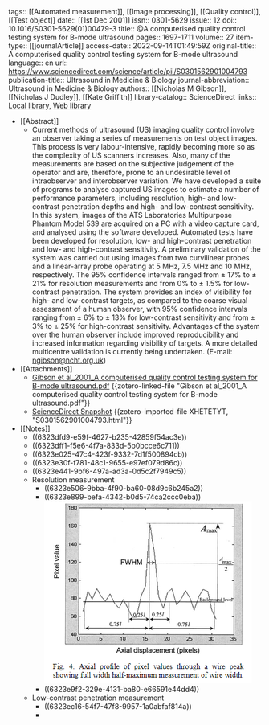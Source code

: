 tags:: [[Automated measurement]], [[Image processing]], [[Quality control]], [[Test object]]
date:: [[1st Dec 2001]]
issn:: 0301-5629
issue:: 12
doi:: 10.1016/S0301-5629(01)00479-3
title:: @A computerised quality control testing system for B-mode ultrasound
pages:: 1697-1711
volume:: 27
item-type:: [[journalArticle]]
access-date:: 2022-09-14T01:49:59Z
original-title:: A computerised quality control testing system for B-mode ultrasound
language:: en
url:: https://www.sciencedirect.com/science/article/pii/S0301562901004793
publication-title:: Ultrasound in Medicine & Biology
journal-abbreviation:: Ultrasound in Medicine & Biology
authors:: [[Nicholas M Gibson]], [[Nicholas J Dudley]], [[Kate Griffith]]
library-catalog:: ScienceDirect
links:: [Local library](zotero://select/library/items/G6ZEPUBM), [Web library](https://www.zotero.org/users/6786528/items/G6ZEPUBM)

- [[Abstract]]
	- Current methods of ultrasound (US) imaging quality control involve an observer taking a series of measurements on test object images. This process is very labour-intensive, rapidly becoming more so as the complexity of US scanners increases. Also, many of the measurements are based on the subjective judgement of the operator and are, therefore, prone to an undesirable level of intraobserver and interobserver variation. We have developed a suite of programs to analyse captured US images to estimate a number of performance parameters, including resolution, high- and low-contrast penetration depths and high- and low-contrast sensitivity. In this system, images of the ATS Laboratories Multipurpose Phantom Model 539 are acquired on a PC with a video capture card, and analysed using the software developed. Automated tests have been developed for resolution, low- and high-contrast penetration and low- and high-contrast sensitivity. A preliminary validation of the system was carried out using images from two curvilinear probes and a linear-array probe operating at 5 MHz, 7.5 MHz and 10 MHz, respectively. The 95% confidence intervals ranged from ± 17% to ± 21% for resolution measurements and from 0% to ± 1.5% for low-contrast penetration. The system provides an index of visibility for high- and low-contrast targets, as compared to the coarse visual assessment of a human observer, with 95% confidence intervals ranging from ± 6% to ± 13% for low-contrast sensitivity and from ± 3% to ± 25% for high-contrast sensitivity. Advantages of the system over the human observer include improved reproducibility and increased information regarding visibility of targets. A more detailed multicentre validation is currently being undertaken. (E-mail: ngibson@ncht.org.uk)
- [[Attachments]]
	- [Gibson et al_2001_A computerised quality control testing system for B-mode ultrasound.pdf](zotero://select/library/items/D224YA4A) {{zotero-linked-file "Gibson et al_2001_A computerised quality control testing system for B-mode ultrasound.pdf"}}
	- [ScienceDirect Snapshot](https://www.sciencedirect.com/science/article/abs/pii/S0301562901004793) {{zotero-imported-file XHETETYT, "S0301562901004793.html"}}
- [[Notes]]
	- ((6323dfd9-e59f-4627-b235-42859f54ac3e))
	- ((6323dff1-f5e6-4f7a-833d-5b0bcce6c711))
	- ((6323e025-47c4-423f-9332-7d1f500894cb))
	- ((6323e30f-f781-48c1-9655-e97ef079d86c))
	- ((6323e441-9bf6-497a-ad3a-0d5c2f7949c5))
	- Resolution measurement
		- ((6323e506-9bba-4f90-ba60-08d9c6b245a2))
		- ((6323e899-befa-4342-b0d5-74ca2ccc0eba))
		  ![](/../assets/fwhm.png)
		- ((6323e9f2-329e-4131-ba80-e66591e44dd4))
	- Low-contrast penetration measurement
		- ((6323ec16-54f7-47f8-9957-1a0abfaf814a))
		-